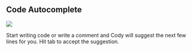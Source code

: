 ## Code Autocomplete

<img src="https://storage.googleapis.com/sourcegraph-assets/blog/vs-code-onboarding-walkthrough-dec-2023-cody-autocomplete-tsx.gif">

Start writing code or write a comment and Cody will suggest the next few lines for you. Hit tab to accept the suggestion.